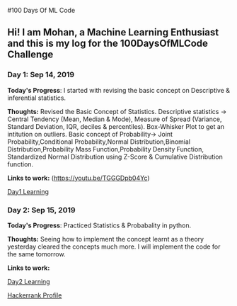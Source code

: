 #100 Days Of ML Code

## Hi! I am Mohan, a Machine Learning Enthusiast and this is my log for the 100DaysOfMLCode Challenge

### Day 1: Sep 14, 2019

**Today's Progress**: I started with revising the basic concept on Descriptive & inferential statistics.

**Thoughts:** Revised the Basic Concept of Statistics.
Descriptive statistics -> Central Tendency (Mean, Median & Mode), Measure of Spread (Variance, Standard Deviation, IQR, deciles & percentiles). Box-Whisker Plot to get an intitution on outliers.
Basic concept of Probability-> Joint Probability,Conditional Probability,Normal Distribution,Binomial Distribution,Probability Mass Function,Probability Density Function, Standardized Normal Distribution using Z-Score & Cumulative Distribution function.

**Links to work:** (https://youtu.be/TGGGDpb04Yc)

[Day1 Learning](https://gist.github.com/abhinishetye/b372ebbe529cac9e5f5a932a6e94ead3)

### Day 2: Sep 15, 2019

**Today's Progress**: Practiced Statistics & Probabality in python.

**Thoughts:** Seeing how to implement the concept learnt as a theory yesterday cleared the concepts much more. I will implement the code for the same tomorrow.

**Links to work:** 

[Day2 Learning](https://gist.github.com/abhinishetye/d8c4db357d39a0c741fe27b49d4dfe73)

[Hackerrank Profile](https://www.hackerrank.com/abhini_shetye)
